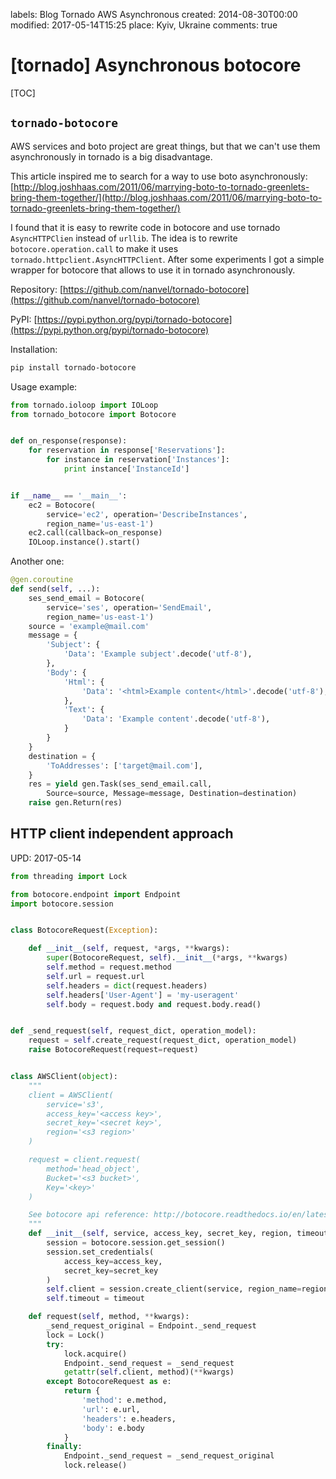 labels: Blog
        Tornado
        AWS
        Asynchronous
created: 2014-08-30T00:00
modified: 2017-05-14T15:25
place: Kyiv, Ukraine
comments: true

# [tornado] Asynchronous botocore

[TOC]

## `tornado-botocore`

AWS services and boto project are great things, but that we can't use them asynchronously in tornado is a big disadvantage.

This article inspired me to search for a way to use boto asynchronously:
[http://blog.joshhaas.com/2011/06/marrying-boto-to-tornado-greenlets-bring-them-together/](http://blog.joshhaas.com/2011/06/marrying-boto-to-tornado-greenlets-bring-them-together/)

I found that it is easy to rewrite code in botocore and use tornado ```AsyncHTTPClien``` instead of ```urllib```.
The idea is to rewrite ```botocore.operation.call``` to make it uses ```tornado.httpclient.AsyncHTTPClient```. After some experiments I got a simple wrapper for botocore that allows to use it in tornado asynchronously.

Repository: [https://github.com/nanvel/tornado-botocore](https://github.com/nanvel/tornado-botocore)

PyPI: [https://pypi.python.org/pypi/tornado-botocore](https://pypi.python.org/pypi/tornado-botocore)

Installation:
```bash
pip install tornado-botocore
```

Usage example:
```python
from tornado.ioloop import IOLoop
from tornado_botocore import Botocore


def on_response(response):
    for reservation in response['Reservations']:
        for instance in reservation['Instances']:
            print instance['InstanceId']


if __name__ == '__main__':
    ec2 = Botocore(
        service='ec2', operation='DescribeInstances',
        region_name='us-east-1')
    ec2.call(callback=on_response)
    IOLoop.instance().start()
```

Another one:
```python
@gen.coroutine
def send(self, ...):
    ses_send_email = Botocore(
        service='ses', operation='SendEmail',
        region_name='us-east-1')
    source = 'example@mail.com'
    message = {
        'Subject': {
            'Data': 'Example subject'.decode('utf-8'),
        },
        'Body': {
            'Html': {
                'Data': '<html>Example content</html>'.decode('utf-8'),
            },
            'Text': {
                'Data': 'Example content'.decode('utf-8'),
            }
        }
    }
    destination = {
        'ToAddresses': ['target@mail.com'],
    }
    res = yield gen.Task(ses_send_email.call,
        Source=source, Message=message, Destination=destination)
    raise gen.Return(res)
```

## HTTP client independent approach

UPD: 2017-05-14

```python
from threading import Lock

from botocore.endpoint import Endpoint
import botocore.session


class BotocoreRequest(Exception):

    def __init__(self, request, *args, **kwargs):
        super(BotocoreRequest, self).__init__(*args, **kwargs)
        self.method = request.method
        self.url = request.url
        self.headers = dict(request.headers)
        self.headers['User-Agent'] = 'my-useragent'
        self.body = request.body and request.body.read()


def _send_request(self, request_dict, operation_model):
    request = self.create_request(request_dict, operation_model)
    raise BotocoreRequest(request=request)


class AWSClient(object):
    """
    client = AWSClient(
        service='s3',
        access_key='<access key>',
        secret_key='<secret key>',
        region='<s3 region>'
    )

    request = client.request(
        method='head_object',
        Bucket='<s3 bucket>',
        Key='<key>'
    )

    See botocore api reference: http://botocore.readthedocs.io/en/latest/reference/index.html
    """
    def __init__(self, service, access_key, secret_key, region, timeout=30):
        session = botocore.session.get_session()
        session.set_credentials(
            access_key=access_key,
            secret_key=secret_key
        )
        self.client = session.create_client(service, region_name=region)
        self.timeout = timeout

    def request(self, method, **kwargs):
        _send_request_original = Endpoint._send_request
        lock = Lock()
        try:
            lock.acquire()
            Endpoint._send_request = _send_request
            getattr(self.client, method)(**kwargs)
        except BotocoreRequest as e:
            return {
                'method': e.method,
                'url': e.url,
                'headers': e.headers,
                'body': e.body
            }
        finally:
            Endpoint._send_request = _send_request_original
            lock.release()
```
